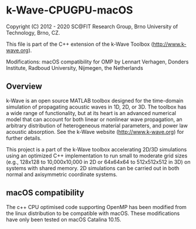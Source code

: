 # k-Wave-CPUGPU-macOS

Copyright (C) 2012 - 2020 SC\@FIT Research Group,
Brno University of Technology, Brno, CZ.

This file is part of the C++ extension of the k-Wave Toolbox
(http://www.k-wave.org).

Modifications: macOS compatibility for OMP by Lennart Verhagen, Donders Institute, Radboud University, Nijmegen, the Netherlands


## Overview

k-Wave is an open source MATLAB toolbox designed for the time-domain simulation
of propagating acoustic waves in 1D, 2D, or 3D. The toolbox has a wide range of
functionality, but at its heart is an advanced numerical model that can account
for both linear or nonlinear wave propagation, an arbitrary distribution of
heterogeneous material parameters, and power law acoustic absorption.
See the k-Wave website (http://www.k-wave.org) for further details.

This project is a part of the k-Wave toolbox accelerating 2D/3D simulations
using an optimized C++ implementation to run small to moderate grid sizes (e.g.,
128x128 to 10,000x10,000 in 2D or 64x64x64 to 512x512x512 in 3D) on systems
with shared memory. 2D simulations can be carried out in both normal and
axisymmetric coordinate systems.


## macOS compatibility

The c++ CPU optimised code supporting OpenMP has been modified from the linux distribution to be compatible with macOS. These modifications have only been tested on macOS Catalina 10.15.
